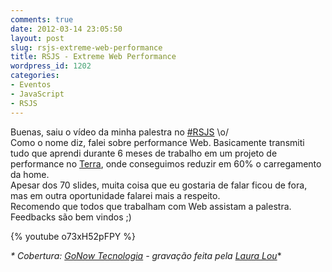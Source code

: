 ```yaml
---
comments: true
date: 2012-03-14 23:05:50
layout: post
slug: rsjs-extreme-web-performance
title: RSJS - Extreme Web Performance
wordpress_id: 1202
categories:
- Eventos
- JavaScript
- RSJS
---
```


Buenas, saiu o vídeo da minha palestra no [#RSJS](http://rsjs.org) \o/  
Como o nome diz, falei sobre performance Web. Basicamente transmiti tudo que aprendi durante 6 meses de trabalho em um projeto de performance no [Terra](http://www.terra.com.br), onde conseguimos reduzir em 60% o carregamento da home.  
Apesar dos 70 slides, muita coisa que eu gostaria de falar ficou de fora, mas em outra oportunidade falarei mais a respeito.  
Recomendo que todos que trabalham com Web assistam a palestra.  
Feedbacks são bem vindos ;)  

{% youtube o73xH52pFPY %}    

_* Cobertura: [GoNow Tecnologia](http://www.gonow.com.br) - gravação feita pela [Laura Lou](http://www.facebook.com/djlou09)_*